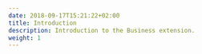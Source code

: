 ```yaml
---
date: 2018-09-17T15:21:22+02:00
title: Introduction
description: Introduction to the Business extension.
weight: 1
---
```


